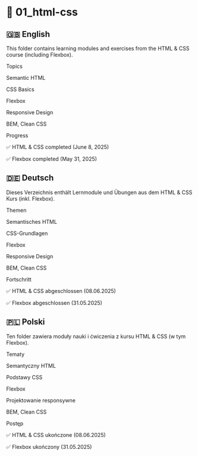 # 📁 01_html-css

## 🇬🇧 English

This folder contains learning modules and exercises from the HTML & CSS course (including Flexbox).

Topics

Semantic HTML

CSS Basics

Flexbox

Responsive Design

BEM, Clean CSS

Progress

✅ HTML & CSS completed (June 8, 2025)

✅ Flexbox completed (May 31, 2025)

## 🇩🇪 Deutsch

Dieses Verzeichnis enthält Lernmodule und Übungen aus dem HTML & CSS Kurs (inkl. Flexbox).

Themen

Semantisches HTML

CSS-Grundlagen

Flexbox

Responsive Design

BEM, Clean CSS

Fortschritt

✅ HTML & CSS abgeschlossen (08.06.2025)

✅ Flexbox abgeschlossen (31.05.2025)

## 🇵🇱 Polski

Ten folder zawiera moduły nauki i ćwiczenia z kursu HTML & CSS (w tym Flexbox).

Tematy

Semantyczny HTML

Podstawy CSS

Flexbox

Projektowanie responsywne

BEM, Clean CSS

Postęp

✅ HTML & CSS ukończone (08.06.2025)

✅ Flexbox ukończony (31.05.2025)